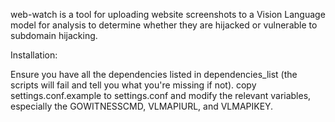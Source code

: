web-watch is a tool for uploading website screenshots to a Vision Language model for analysis to determine whether they are hijacked or vulnerable to subdomain hijacking.

Installation:

Ensure you have all the dependencies listed in dependencies_list (the scripts will fail and tell you what you're missing if not).
copy settings.conf.example to settings.conf and modify the relevant variables, especially the GOWITNESSCMD, VLMAPIURL, and VLMAPIKEY.
